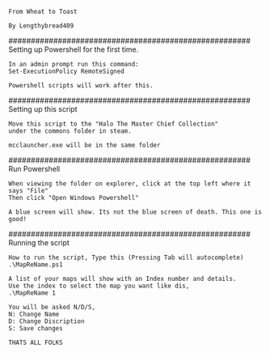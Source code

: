 
    From Wheat to Toast

    By Lengthybread409
    
######################################################
    Setting up Powershell for the first time.

    In an admin prompt run this command:
    Set-ExecutionPolicy RemoteSigned

    Powershell scripts will work after this.

######################################################
    Setting up this script
    
    Move this script to the "Halo The Master Chief Collection"
    under the commons folder in steam.

    mcclauncher.exe will be in the same folder
    
######################################################
    Run Powershell
    
    When viewing the folder on explorer, click at the top left where it says "File"
    Then click "Open Windows Powershell"

    A blue screen will show. Its not the blue screen of death. This one is good!

######################################################
    Running the script 
    
    How to run the script, Type this (Pressing Tab will autocomplete)
    .\MapReName.ps1 

    A list of your maps will show with an Index number and details.
    Use the index to select the map you want like dis,
    .\MapReName 1

    You will be asked N/D/S,
    N: Change Name
    D: Change Discription
    S: Save changes

    THATS ALL FOLKS
